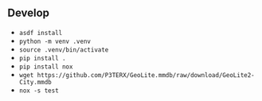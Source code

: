 ## Develop

- `asdf install`
- `python -m venv .venv`
- `source .venv/bin/activate`
- `pip install .`
- `pip install nox`
- `wget https://github.com/P3TERX/GeoLite.mmdb/raw/download/GeoLite2-City.mmdb`
- `nox -s test`
